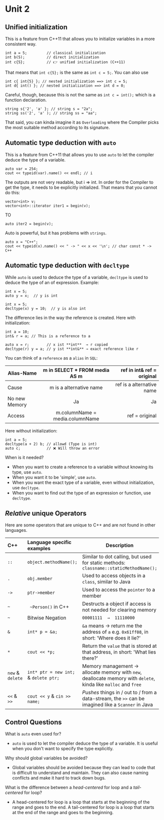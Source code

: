 # Unit 2

## Unified initialization

This is a feature from C++11 that allows you to initialize variables in a more consistent way.

````
int a = 5;         // classical initialization
int b(5);          // direct initialization
int c{5};          // 👉 unified initialization (C++11)
````

That means that `int c{5};` is the same as `int c = 5;`.
You can also use

````
int c{ int{5} }; // nested initialization ==> int c = 5;
int d{ int() }; // nested initialization ==> int d = 0;
````

Careful, though, because this is not the same as `int c = int();` which is a function declaration.

```
string s{'2', 'a' }; // string s = "2a";
string ss('2', 'a' ); // string ss = "aa";
```

That said, you can kinda imagine it as `Overloading` where the Compiler picks the most
suitable method according to its signature.

## Automatic type deduction with `auto`

This is a feature from C++11 that allows you to use `auto` to let the compiler deduce the type of a variable.

```
auto var = 254;
cout << typeid(var).name() << endl; // i
```

The outputs are not very readable, but i => int.
In order for the Compiler to get the type, it needs to be explicitly initialized.
That means that you cannot do this:

```
vector<int> v;
vector<int>::iterator iter1 = begin(v);
```

TO

```
auto iter2 = begin(v);
```

Auto is powerful, but it has problems with `strings`.

```
auto x = "C++";
cout << typeid(x).name() << " -> " << x << '\n'; // char const * -> C++
```

## Automatic type deduction with `decltype`

While `auto` is used to deduce the type of a variable, `decltype` is used to deduce the type of an of expression.
Example:

```
int x = 5;
auto y = x;  // y is int

int x = 5;
decltype(x) y = 10;  // y is also int

```

The difference lies in the way the reference is created.
Here with initialization:

```
int a = 10;
int& r = a; // This is a reference to a

auto x = r;        // x ist **int**  → r copied
decltype(r) y = a; // y ist **int&** → exact reference like r
```

You can think of a `reference` as a `alias` in `SQL`:

| Alias-Name	   |  m in SELECT * FROM media AS m  | ref in int& ref = original |
|---------------|:-------------------------------:|---------------------------:|
| Cause         |     m is a alternative name     |  ref is a alternative name |
| No new Memory |               Ja                |                         Ja |
| Access        | m.columnName = media.columnName |             ref = original |

Here without initialization:

```
int a = 5;
decltype(a + 2) b; // allowd (Type is int)
auto c;            // ❌ Will throw an error
```

When is it needed?

- When you want to create a reference to a variable without knowing its type, use `auto`.
- When you want it to be 'simple', use `auto`.
- When you want the exact type of a variable, even without initialization, use `decltype`.
- When you want to find out the type of an expression or function, use `decltype`.

## *Relative* unique Operators

Here are some operators that are unique to C++ and are not found in other languages.

| C++              | Language specific examples             | Description                                                                                                      |
|:-----------------|:---------------------------------------|------------------------------------------------------------------------------------------------------------------|
| `::`             | `object.methodName();`                 | Similar to dot calling, but used for static methods: `classname::staticMethodName();`                            |
| `.`              | `obj.member`                           | Used to access objects in a `class`, similar to Java                                                             |
| `->`             | `ptr->member`                          | Used to access the `pointer` to a member                                                                         |
| `~`              | ` ~Person()` in C++                    | Destructs a object if access is not needed for clearing memory                                                   |
| `~`              | Bitwise Negation                       | `00001111  →  11110000`                                                                                          |
| `&`              | `int* p = &a;`                         | `&a` means -> return me the address of `a` e.g. `0x61ff08`, in short: 'Where does it lie?'                       |
| `*`              | `cout << *p; `                         | Return the `value` that is stored at that address, in short: 'What lies there?'                                  |
| `new` & `delete` | `int* ptr = new int;` &  `delete ptr;` | Memory management -> allocate memory with `new`, deallocate memory with `delete`, kinda like `malloc` and `free` |
| `<<` & `>>`      | `cout << y` & `cin >> name;`           | *Pushes* things in / out to / from a data-stream, the `>>` can be imagined like a `Scanner` in Java              |

## Control Questions

What is `auto` even used for?

- `auto` is used to let the compiler deduce the type of a variable. It is useful when you don't want to specify the type
  explicitly.

Why should global variables be avoided?

- Global variables should be avoided because they can lead to code that is difficult to understand and maintain. They
  can also cause naming conflicts and make it hard to track down bugs.

What is the difference between a *head-centered* for loop and a *tail-centered* for loop?
- A head-centered for loop is a loop that starts at the beginning of the range and goes to the end. A tail-centered for
  loop is a loop that starts at the end of the range and goes to the beginning.